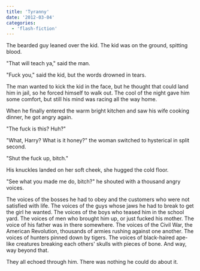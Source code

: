 ```yaml
---
title: 'Tyranny'
date: '2012-03-04'
categories:
  - 'flash-fiction'
---
```


The bearded guy leaned over the kid. The kid was on the ground, spitting blood.

<!-- truncate -->

"That will teach ya," said the man.

"Fuck you," said the kid, but the words drowned in tears.

The man wanted to kick the kid in the face, but he thought that could land him
in jail, so he forced himself to walk out. The cool of the night gave him some
comfort, but still his mind was racing all the way home.

When he finally entered the warm bright kitchen and saw his wife cooking dinner,
he got angry again.

"The fuck is this? Huh?"

"What, Harry? What is it honey?" the woman switched to hysterical in split
second.

"Shut the fuck up, bitch."

His knuckles landed on her soft cheek, she hugged the cold floor.

"See what you made me do, bitch?" he shouted with a thousand angry voices.

The voices of the bosses he had to obey and the customers who were not satisfied
with life. The voices of the guys whose jaws he had to break to get the girl he
wanted. The voices of the boys who teased him in the school yard. The voices of
men who brought him up, or just fucked his mother. The voice of his father was
in there somewhere. The voices of the Civil War, the American Revolution,
thousands of armies rushing against one another. The voices of hunters pinned
down by tigers. The voices of black-haired ape-like creatures breaking each
others' skulls with pieces of bone. And way, way beyond that.

They all echoed through him. There was nothing he could do about it.
